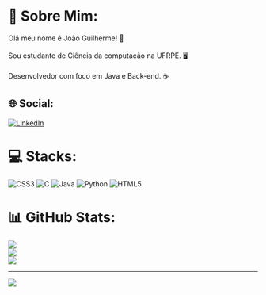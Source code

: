 # 💫 Sobre Mim:
Olá meu nome é João Guilherme! 🚀<br><br>Sou estudante de Ciência da computação na UFRPE. 🖥️<br><br>Desenvolvedor com foco em Java e Back-end. ☕


## 🌐 Social:
[![LinkedIn](https://img.shields.io/badge/LinkedIn-%230077B5.svg?logo=linkedin&logoColor=white)](https://www.linkedin.com/in/jo%C3%A3o-guilherme-miranda-40243a252/) 

# 💻 Stacks:
![CSS3](https://img.shields.io/badge/css3-%231572B6.svg?style=for-the-badge&logo=css3&logoColor=white) ![C](https://img.shields.io/badge/c-%2300599C.svg?style=for-the-badge&logo=c&logoColor=white) ![Java](https://img.shields.io/badge/java-%23ED8B00.svg?style=for-the-badge&logo=java&logoColor=white) ![Python](https://img.shields.io/badge/python-3670A0?style=for-the-badge&logo=python&logoColor=ffdd54) ![HTML5](https://img.shields.io/badge/html5-%23E34F26.svg?style=for-the-badge&logo=html5&logoColor=white)
# 📊 GitHub Stats:
![](https://github-readme-stats.vercel.app/api?username=JGMirand4&theme=gotham&hide_border=false&include_all_commits=false&count_private=false)<br/>
![](https://github-readme-streak-stats.herokuapp.com/?user=JGMirand4&theme=gotham&hide_border=false)<br/>
![](https://github-readme-stats.vercel.app/api/top-langs/?username=JGMirand4&theme=gotham&hide_border=false&include_all_commits=false&count_private=false&layout=compact)

---
[![](https://visitcount.itsvg.in/api?id=JGMirand4&icon=0&color=0)](https://visitcount.itsvg.in)

